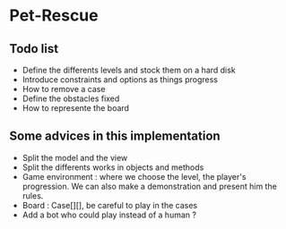 # Pet-Rescue

## Todo list

- Define the differents levels and stock them on a hard disk
- Introduce constraints and options as things progress
- How to remove a case
- Define the obstacles fixed
- How to represente the board

## Some advices in this implementation

- Split the model and the view
- Split the differents works in objects and methods
- Game environment : where we choose the level, the player's progression. We can also make a demonstration and present him the rules.
- Board : Case[][], be careful to play in the cases 
- Add a bot who could play instead of a human ?

